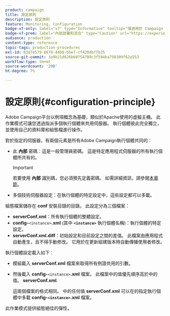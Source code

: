 ```yaml
---
product: campaign
title: 設定原則
description: 設定原則
feature: Monitoring, Configuration
badge-v7-only: label="v7" type="Informative" tooltip="僅適用於 Campaign Classic v7"
badge-v7-prem: label="內部部署和混合" type="Caution" url="https://experienceleague.adobe.com/docs/campaign-classic/using/installing-campaign-classic/architecture-and-hosting-models/hosting-models-lp/hosting-models.html?lang=zh-Hant" tooltip="僅適用於內部部署和混合部署"
audience: production
content-type: reference
topic-tags: production-procedures
exl-id: 03d7e579-8678-44b8-bbe7-cf4204bffb25
source-git-commit: 3a9b21d626b60754789c3f594ba798309f62a553
workflow-type: tm+mt
source-wordcount: '298'
ht-degree: 7%

---
```


# 設定原則{#configuration-principle}



Adobe Campaign平台以例項概念為基礎，類似於Apache使用的虛擬主機。 此作業模式可讓您透過指派多個執行個體來共用伺服器。 執行個體彼此完全獨立，並使用自己的資料庫和組態檔進行操作。

對於指定的伺服器，有兩個元素是所有Adobe Campaign執行個體共同的：

* 此 **內部** 密碼：這是一般管理員密碼。 這是特定應用程式伺服器的所有執行個體所共有的。

  >[!IMPORTANT]
  >
  >若要使用 **內部** 識別碼，您必須預先定義密碼。 如需詳細資訊，請參閱[本章節](../../installation/using/configuring-campaign-server.md#internal-identifier)。

* 多個技術伺服器設定：在執行個體的特定設定中，這些設定都可以多載。

組態檔案儲存在 **conf** 安裝目錄的目錄。 此設定分為三個檔案：

* **serverConf.xml**：所有執行個體的整體設定。
* **config-**`<instance>`**.xml** (其中 **`<instance>`** 執行個體名稱)：執行個體的特定設定。
* **serverConf.xml.diff**：初始設定和目前設定之間的差值。 此檔案由應用程式自動產生，且不得手動修改。 它用於在更新組建版本時自動傳播使用者修改。

執行個體設定載入如下：

* 模組載入 **serverConf.xml** 檔案來取得所有例證共用的引數。
* 然後載入 **config-**`<instance>`**.xml** 檔案。 此檔案中的值優先順序高於中的值。 **serverConf.xml**.

  這兩個檔案的格式相同。 中的任何值 **serverConf.xml** 可以在的指定執行個體中多載 **config-`<instance>`.xml** 檔案。

此作業模式提供組態絕佳的彈性。
